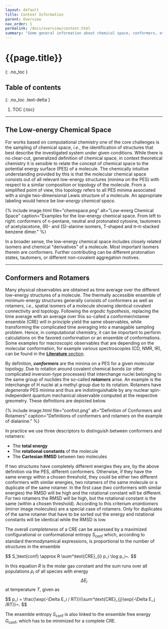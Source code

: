```yaml
---
layout: default
title: Context Information
parent: Overview
nav_order: 1
permalink: /docs/overview/context.html
summary: "Some general information about chemical space, conformers, etc."
---
```


# {{page.title}}
{: .no_toc }

## Table of contents
{: .no_toc .text-delta }

1. TOC
{:toc}

---


## The Low-energy Chemical Space

For works based on computational chemistry one of the core challenges is the sampling of chemical space, *i.e.*, the identification of structures that best describe the investigated system under given conditions.
While there is no clear-cut, generalized definition of chemical space, in context theoretical chemistry it is sensible to relate the concept of chemical space to the potential energy surface (PES) of a molecule. 
The chemically intuitive understanding provided by this is that the molecular chemical space
consists out of all relevant low-energy structures (minima on the PES) with respect to a 
similar composition or topology of the molecule. 
From a simplified point of view, this topology refers to all PES minima associated with a single two-dimensional Lewis structure of a molecule.
An appropriate labeling would hence be *low-energy chemical space*.


{% include image.html file="chemspace.png" alt="Low-energ Chemical Space" caption="Examples for the low-energy chemical space. From left to right: conformers of n-pentane, neutral and protonated cytosine, tautomers of acetylacetone, (R)- and (S)-alanine isomers, T-shaped and π–π-stacked benzene dimer." %}

In a broader sense, the low-energy chemical space includes closely related isomers and chemical "derivatives" of a molecule.
Most important isomers therein are conformers.
Further contributing can be different protonation states, tautomers, or different non-covalent aggregation motives.

---

## Conformers and Rotamers

Many physical observables are obtained as time average over the different low-energy structures of a molecule.
The thermally accessible ensemble of minimum-energy structures generally consists 
of conformers as well as rotamers, *i.e.*, spatial isomers of a molecule showing identical covalent connectivity and topology.
Following the *ergodic hypothesis*, replacing the time average with an average over this
so-called a conformer/rotamer ensemble (CRE) will in principle yield the same observables,
while transforming the complicated time averaging into a managable sampling problem. 
Hence, in computational chemistry, it can be important to perform calculations on the favored conformation or an ensemble of conformations. 
Some examples for macroscopic observables that are depending on the molecular conformation, for example various spectroscopies (CD, NMR, IR), can be found in the [**Literature** section](/docs/about/literature.html).

By definition, **_conformers_** are the minima on a PES for a given molecular topology.
Due to rotation around covalent chemical bonds (or other complicated inversion-type processes)
that interchange nuclei belonging to the same group of nuclides the so-called **_rotamers_** arise.
An example is the interchange of H nuclei at a methyl group due to its rotation.
Rotamers have *degenerate* PES minima and thus are indistinguishable by any nuclear spin-independent
quantum mechanical observable computed at the respective greometry.
These definitions are depicted below.

{% include image.html file="confrot.png" alt="Definition of Conformers and Rotamers" caption="Definitions of conformers and rotamers on the example of dialanine." %}

In practice we use three descriptors to distinguish between conformers and rotamers: 
- The **total energy**
- The **rotational constants** of the molecule
- The **Cartesian RMSD** between two molecules
 
If two structures have completely different energies they are, by the above definition via the PES, different conformers.
Otherwise, if they have the same energy within a chosen threshold, they could be either
two different conformers with similar energies, two rotamers of the same molecule or 
a duplicate of the same rotamer. 
In the first case (two conformers with similar energies) the RMSD will be high and the rotational    constant will be different. 
For two rotamers the RMSD will be high, but the rotational constant is the same (within a chosen     threshold). 
According to this criterium *enantiomers* (mirror image molecules) are a special case of rotamers.   Only for duplicates of the same rotamer that have to be sorted out the energy and rotational         constants will be identical while the RMSD is low.


The overall *completeness* of a CRE can be assessed by a maximized configurational or conformational entropy *S*<sub>conf</sub> which, according to standard thermodynamical expressions, is proportional to the number of structures in the ensemble

\$$
   S_\text{conf} \approx R \sum^\text{CRE}_{i} p_i \log p_i~.
$$

In this equation *R* is the molar gas constant and the sum runs over all populations *p*<sub>*i*</sub> of all species with energy $$\Delta E_i$$ at temperature *T*, given as

\$$
   p_i = \frac{\exp(-\Delta E_i / RT)}{\sum^\text{CRE}_{j}\exp(-\Delta E_j /RT)}~.
$$

The ensemble entropy *S*<sub>conf</sub> is also linked to the ensemble free energy *G*<sub>conf</sub>, which has to be minimized for a complete CRE.





